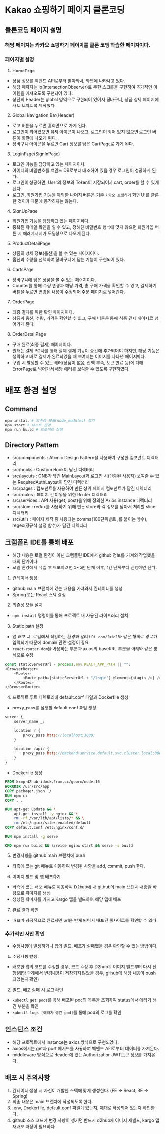 # Kakao 쇼핑하기 페이지 클론코딩
## 클론코딩 페이지 설명
### 해당 페이지는 카카오 쇼핑하기 페이지를 클론 코딩 학습한 페이지이다. 
### 페이지별 설명
1. HomePage
- 상품 정보를 백엔드 API로부터 받아와서, 화면에 나타내고 있다. 
- 해당 페이지는 io(intersectionObserver)로 무한 스크롤을 구현하여 추가적인 아이템을 가져오도록 구현되어 있다. 
- 상단의 Header는 global 영역으로 구현되어 있어서 장바구니, 상품 상세 페이지에서도 보이도록 제작했다. 
2. Global Navigation Bar(Header)
- 로고 버튼을 누르면 홈화면으로 가게 된다. 
- 로그인이 되어있으면 유저 아이콘이 나오고, 로그인이 되어 있지 않으면 로그인 버튼이 화면에 나오게 된다. 
- 장바구니 아이콘을 누르면 Cart 정보를 담은 CartPage로 가게 된다. 
3. LoginPage(SignInPage)
- 로그인 기능을 담당하고 있는 페이지이다. 
- 아이디와 비밀번호를 백엔드 DB로부터 대조하여 있을 경우 로그인이 성공하게 된다. 
- 로그인이 성공하면, User의 정보와 Token이 저장되어서 cart, order를 할 수 있게 된다. 
- 로그인, 회원가입 기능을 제외한 나머지 버튼은 기존 `카카오 쇼핑하기` 화면 UI를 클론한 것이기 때문에 동작하지는 않는다. 
4. SignUpPage
- 회원가입 기능을 담당하고 있는 페이지이다. 
- 중복된 이메일 확인을 할 수 있고, 정해진 비밀번호 형식에 맞지 않으면 회원가입 버튼 시 에러메시지가 모달창으로 나오게 된다. 
5. ProductDetailPage
- 상품의 상세 정보(옵션)을 볼 수 있는 페이지이다. 
- 옵션과 수량을 선택하여 장바구니에 담는 기능이 구현되어 있다. 
6. CartsPage
- 장바구니에 담은 상품을 볼 수 있는 페이지이다. 
- Counter를 통해 수량 변경과 해당 가격, 총 구매 가격을 확인할 수 있고, 결제하기 버튼을 누르면 변경된 내용이 수정되어 주문 페이지로 넘어간다. 
7. OrderPage
- 최종 결제를 위한 확인 페이지이다. 
- 상품과 옵션, 수량, 가격을 확인할 수 있고, 구매 버튼을 통해 최종 결제 페이지로 넘어가게 된다. 
8. OrderDetailPage
- 구매 완료(최종 결제) 페이지이다. 
- 원래는 결제 PG사를 통해 실제 결제 기능이 중간에 추가되어야 하지만, 해당 기능은 생략하고 바로 결제가 완료되었을 때 보여지는 이미지를 나타낸 페이지이다. 
- 구입 시 발생할 수 있는 에러(상품이 없음, 잔액 부족, 토큰 만료 등)에 대해 ErrorPage로 넘어가서 해당 에러를 보여줄 수 있도록 구현하였다. 


# 배포 환경 설명
## Command
```bash
npm install # 의존성 모듈(node_modules) 설치
npm start # 테스트 환경
npm run build # 프로젝트 실행
```

## Directory Pattern
- src/components : Atomic Design Pattern을 사용하여 구성한 컴포넌트 디렉터리
- src/hooks : Custom Hook이 담긴 디렉터리
- src/layouts : GNB가 담긴 MainLayout과 로그인 시(인증된 사용자) 보여줄 수 있는 RequiredAuthLayout이 담긴 디렉터리
- src/pages : 컴포넌트를 사용하여 만든 상위 페이지 컴포넌트가 담긴 디렉터리
- src/routes : 페이지 간 이동을 위한 Router 디렉터리
- src/services : API 사용(get, post)을 위해 정의한 Axios instance 디렉터리
- src/store : redux를 사용하기 위해 만든 store와 각 정보를 담아서 처리할 slice 디렉터리
- src/utils : 페이지 제작 중 사용되는 comma(100단위별로 ,를 붙이는 함수), regex(정규식 설정 함수)가 담긴 디렉터리

## 크램폴린 IDE를 통해 배포
- 해당 내용은 로컬 환경이 아닌 크램폴린 IDE에서 github 정보를 가져와 작업했을 때의 단계이다. 
- 로컬 환경에서 작업 후 배포하려면 3~5번 단계 이후, 1번 단계부터 진행하면 된다. 
1. 컨테이너 생성
- github main 브랜치에 있는 내용을 가져와서 컨테이너를 생성
- Spring 또는 React 스택 결정
2. 의존성 모듈 설치
- `npm install` 명령어를 통해 프로젝트 내 사용된 라이브러리 설치
3. Static path 설정
- 앱 배포 시, 로컬에서 작업하는 환경과 달리 `URL.com/[uid]`와 같은 형태로 경로가 입력되기 때문에 domain 관련 설정이 필요
- `react-router-dom`을 사용하는 부분과 axios의 baseURL 부분을 아래와 같은 방식으로 수정
```javascript
const staticServerUrl = process.env.REACT_APP_PATH || "";
<BrowserRouter>
	<Routes>
		<Route path={staticServerUrl + "/login"} element={<Login />} />
	</Routes>
</BrowserRouter>	
```
4. 프로젝트 루트 디렉토리에 default.conf 파일과 Dockerfile 생성
- proxy_pass를 설정할 default.conf 파일 생성
```javascript
server {
    server_name _;

    location / {
        proxy_pass http://localhost:3000;
    }
    
    location /api/ {
        proxy_pass http://backend-service.default.svc.cluster.local:8080/;
    }
}
```
- Dockerfile 생성
```Dockerfile
FROM krmp-d2hub-idock.9rum.cc/goorm/node:16
WORKDIR /usr/src/app
COPY package*.json ./
RUN npm ci
COPY . .

RUN apt-get update && \
    apt-get install -y nginx && \
    rm -rf /var/lib/apt/lists/* && \
    rm /etc/nginx/sites-enabled/default
COPY default.conf /etc/nginx/conf.d/

RUN npm install -g serve

CMD npm run build && service nginx start && serve -s build
```
5. 변경사항을 github main 브랜치에 push
- 좌측에 있는 git 메뉴로 이동하여 변경된 사항을 add, commit, push 한다. 
6. 이미지 빌드 및 앱 배포하기
- 좌측에 있는 배포 메뉴로 이동하여 D2hub에 내 github의 main 브랜치 내용을 바탕으로 이미지를 생성
- 생성된 이미지를 가지고 Kargo 앱을 빌드하여 해당 앱에 배포
7. 완료 결과 확인
- 배포가 성공적으로 완료되면 url을 받게 되어서 배포된 웹사이트를 확인할 수 있다.

### 추가적인 사안 확인
- 수정사항이 발생하거나 앱의 빌드, 배포가 실패했을 경우 확인할 수 있는 방법이다. 
1. 수정사항 발생
- 배포한 앱의 코드를 수정할 경우, 코드 수정 후 D2hub의 이미지 빌드부터 다시 진행(해당 단계에서 변경내용이 저장되지 않았을 경우, github에 해당 내용이 push 되었는지 확인)
2. 빌드, 배포 실패 시 로그 확인
- `kubectl get pods`를 통해 배포된 pod의 목록을 조회하여 status에서 에러가 생긴 부분을 확인
- `kubectl logs [에러가 생긴 pod]`를 통해 pod의 로그를 확인

## 인스턴스 조건
- 해당 프로젝트에서 instance는 axios 방식으로 구현되었다. 
- axios에서는 get과 post 메서드를 사용하여 백엔드 API로부터 데이터를 가져온다. 
- middleware 방식으로 Header에 있는 Authorization JWT토큰 정보를 가져온다. 

## 배포 시 주의사항
1. 컨테이너 생성 시 자신이 개발한 스택에 맞게 생성한다. (FE -> React, BE -> Spring)
2. 최종 내용은 main 브랜치에 작성되도록 한다. 
3. .env, Dockerfile, default.conf 파일이 있는지, 제대로 작성되어 있는지 확인한다.
4. github 소스 코드에 변경 사항이 생기면 반드시 d2hub에 이미지 재빌드, kargo 앱 재배포 과정이 필요하다. 